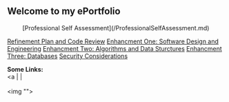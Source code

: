 ## Welcome to my ePortfolio
<p align="center">[Professional Self Assessment](/ProfessionalSelfAssessment.md)</p>


[Refinement Plan and Code Review](/ProfessionalSelfAssessment.md)
[Enhancment One: Software Design and Engineering](/ProfessionalSelfAssessment.md)
[Enhancment Two: Algorithms and Data Sturctures](/ProfessionalSelfAssessment.md)
[Enhancment Three: Databases](/ProfessionalSelfAssessment.md)
[Security Considerations](/ProfessionalSelfAssessment.md)
<p align="center">
  
  <b>Some Links:</b><br>
  <a</a>
  <a href="#"></a>
  <a href="#"></a> |
  <a href="#"></a> |
  <a href="#"></a>
  <a href="#"></a>
  <br><br>
  <img "">



